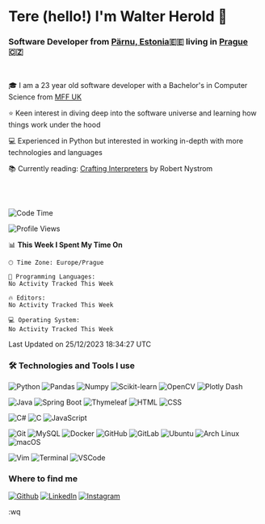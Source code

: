 # Tere (hello!) I'm Walter Herold 👋

### Software Developer from [Pärnu, Estonia](https://maps.app.goo.gl/5mFgPgF656YZ4ENPA)🇪🇪 living in [Prague](https://maps.app.goo.gl/9wNFR4C2kTFRvMV99) 🇨🇿
<br/>

🎓 I am a 23 year old software developer with a Bachelor's in Computer Science from [MFF UK](https://www.mff.cuni.cz/en)

⭐ Keen interest in diving deep into the software universe and learning how things work under the hood

💻 Experienced in Python but interested in working in-depth with more technologies and languages

📚 Currently reading: [Crafting Interpreters](https://craftinginterpreters.com/) by Robert Nystrom
<br/><br/><br/><br/>

<!--START_SECTION:waka-->
![Code Time](http://img.shields.io/badge/Code%20Time-82%20hrs%205%20mins-blue)

![Profile Views](http://img.shields.io/badge/Profile%20Views-0-blue)

📊 **This Week I Spent My Time On** 

```text
🕑︎ Time Zone: Europe/Prague

💬 Programming Languages: 
No Activity Tracked This Week

🔥 Editors: 
No Activity Tracked This Week

💻 Operating System: 
No Activity Tracked This Week
```


 Last Updated on 25/12/2023 18:34:27 UTC
<!--END_SECTION:waka-->


### 🛠️ Technologies and Tools I use

![Python](https://img.shields.io/badge/-Python-000?&logo=Python)
![Pandas](https://img.shields.io/badge/Pandas-150458?style=flat-square&logo=pandas&logoColor=white)
![Numpy](https://img.shields.io/badge/Numpy-013243?style=flat-square&logo=Numpy&logoColor=white)
![Scikit-learn](https://img.shields.io/badge/ScikitLearn-F7931E?style=flat-square&logo=Scikit-learn&logoColor=white)
![OpenCV](https://img.shields.io/badge/-OpenCV-000?&logo=OpenCV)
![Plotly Dash](https://img.shields.io/badge/-Plotly_Dash-000?&logo=Plotly)
<br />

![Java](https://img.shields.io/badge/-Java-000?&logo=Java&logoColor=007396)
![Spring Boot](https://img.shields.io/badge/-Spring_Boot-000?&logo=Spring-Boot)
![Thymeleaf](https://img.shields.io/badge/-Thymeleaf-000?&logo=Thymeleaf)
![HTML](https://img.shields.io/badge/-HTML-000?&logo=HTML5)
![CSS](https://img.shields.io/badge/-CSS-000?&logo=CSS3&logoColor=1572B6)
<br />

![C#](https://img.shields.io/badge/-C%23-000?&logo=C-Sharp)
![C](https://img.shields.io/badge/-C-000?&logo=C)
![JavaScript](https://img.shields.io/badge/-JavaScript-000?&logo=JavaScript)
<br/>

![Git](https://img.shields.io/badge/-Git-000?&logo=Git)
![MySQL](https://img.shields.io/badge/-MySQL-000?&logo=MySQL)
![Docker](https://img.shields.io/badge/-Docker-000?&logo=Docker)
![GitHub](https://img.shields.io/badge/-GitHub-000?&logo=GitHub)
![GitLab](https://img.shields.io/badge/-GitLab-000?&logo=GitLab)
![Ubuntu](https://img.shields.io/badge/-Ubuntu-000?&logo=Ubuntu)
![Arch Linux](https://img.shields.io/badge/-Arch_Linux-000?&logo=Arch-Linux)
![macOS](https://img.shields.io/badge/-macOS-000?&logo=Apple)

![Vim](https://img.shields.io/badge/-Vim-000?&logo=Vim)
![Terminal](https://img.shields.io/badge/-Terminal-000?&logo=Terminal)
![VSCode](https://img.shields.io/badge/-VSCode-000?&logo=Visual-Studio-Code&logoColor=007ACC)







### Where to find me

[![Github](https://img.shields.io/badge/GitHub-%2312100E.svg?&style=for-the-badge&logo=Github&logoColor=white)](https://github.com/veedlaw)
[![LinkedIn](https://img.shields.io/badge/linkedin-%230077B5.svg?&style=for-the-badge&logo=linkedin&logoColor=white)](https://www.linkedin.com/in/walter-herold-veedla/)
[![Instagram](https://img.shields.io/badge/Instagram-E4405F?style=for-the-badge&logo=instagram&logoColor=white)](https://www.instagram.com/walterherold/?hl=enh)

:wq

